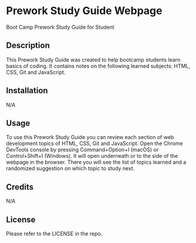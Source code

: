 # Prework Study Guide Webpage
Boot Camp Prework Study Guide for Student
## Description
This Prework Study Guide was created to help bootcamp students learn basics of coding. It contains notes on the following learned subjects: HTML, CSS, Git and JavaScript.


## Installation

N/A

## Usage

To use this Prework Study Guide you can review each section of web development topics of HTML, CSS, Git and JavaScript. Open the Chrome DevTools console by pressing Command+Option+I (macOS) or Control+Shift+I (Windows). It will open underneath or to the side of the webpage in the browser. There you will see the list of topics learned and a randomized suggestion on which topic to study next. 

## Credits

N/A

## License

Please refer to the LICENSE in the repo.